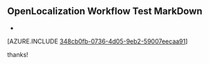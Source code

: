 ## OpenLocalization Workflow Test MarkDown
* 

[AZURE.INCLUDE [348cb0fb-0736-4d05-9eb2-59007eecaa91](calleeMd1.md)]

 
thanks!